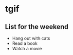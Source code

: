 # tgif

List for the weekend
--------------------
* Hang out with cats
* Read a book
* Watch a movie
